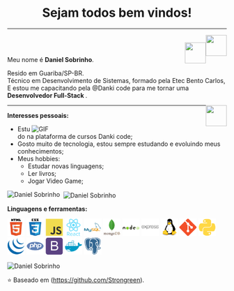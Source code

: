 <h1 align="center"> Sejam todos bem vindos! </h1>
<hr />
<a href="https://github.com/Dansobrinho" target="_blank">
  <img align="right" src="https://cdn.iconscout.com/icon/free/png-256/github-108-438008.png" width="48px" height="48px">
</a><br />

<a href="https://www.instagram.com/Daniel Sobrinho/" target="_blank">
  <img align="right" src="https://cdn.icon-icons.com/icons2/1211/PNG/512/1491579602-yumminkysocialmedia36_83067.png" width="48px" height="48px">
</a><br />
<p align="left" >
Meu nome é <b> Daniel Sobrinho</b>.
</p>

<p align="left" >
Resido em Guariba/SP-BR.<br />
Técnico em Desenvolvimento de Sistemas, formado pela Etec Bento Carlos,
E estou me capacitando pela @Danki code para me tornar uma <b>Desenvolvedor Full-Stack </b>.
</p>
<a href="https://www.linkedin.com/in/Daniel Sobrinho/" target="_blank">
  <img align="right" src="https://i.ibb.co/Kx2GSrT/linkedin.png" width="48px" height="48px">
</a>

</p>

<hr />

**Interesses pessoais:**

<img align="right" alt="GIF" src="https://octocat-generator-assets.githubusercontent.com/my-octocat-1626111106194.png" width="400px" />

- Estudo na plataforma de cursos Danki code; 
- Gosto muito de tecnologia, estou sempre estudando e evoluindo meus conhecimentos;
- Meus hobbies: 
  - Estudar novas linguagens; 
  - Ler livros;
  - Jogar Video Game;
<p>
  <img align="left" src="https://github-readme-stats.vercel.app/api/top-langs/?username=Dansobrinho&layout=compact&theme=graywhite&title_color=268bd2" alt="Daniel Sobrinho" />
</p>
<p>&nbsp;
  <img align="center" src="https://github-readme-stats.vercel.app/api?username=Dansobrinho&count_private=true&show_icons=true&theme=graywhite&icon_color=268bd2&title_color=268bd2" alt="Daniel Sobrinho" />
</p>

**Linguagens e ferramentas:**  

<p align="left">
<img src="https://raw.githubusercontent.com/devicons/devicon/master/icons/html5/html5-original-wordmark.svg" alt="html5" width="40" height="40"/> 
<img src="https://raw.githubusercontent.com/devicons/devicon/master/icons/css3/css3-original-wordmark.svg" alt="css3" width="40" height="40"/> 
<img src="https://raw.githubusercontent.com/devicons/devicon/master/icons/javascript/javascript-original.svg" alt="javascript" width="40" height="40"/> 
<img src="https://raw.githubusercontent.com/devicons/devicon/master/icons/react/react-original-wordmark.svg" alt="react" width="40" height="40"/> 
<img src="https://raw.githubusercontent.com/devicons/devicon/master/icons/mysql/mysql-original-wordmark.svg" alt="mysql" width="40" height="40"/> 
<img src="https://raw.githubusercontent.com/devicons/devicon/master/icons/mongodb/mongodb-original-wordmark.svg" alt="mongodb" width="40" height="40"/> 
<img src="https://raw.githubusercontent.com/devicons/devicon/master/icons/nodejs/nodejs-original-wordmark.svg" alt="nodejs" width="40" height="40"/> 
<img src="https://raw.githubusercontent.com/devicons/devicon/master/icons/express/express-original-wordmark.svg" alt="express" width="40" height="40"/> 
<img src="https://raw.githubusercontent.com/devicons/devicon/master/icons/linux/linux-original.svg" alt="linux" width="40" height="40" />
<img src="https://raw.githubusercontent.com/devicons/devicon/master/icons/git/git-original.svg" alt="git" width="40" height="40"/> 
<img src="https://raw.githubusercontent.com/devicons/devicon/master/icons/python/python-plain.svg" alt="Python" width="40" height="40" />
<img src="https://raw.githubusercontent.com/devicons/devicon/master/icons/jquery/jquery-plain.svg" alt="Jquery" width="40" height="40" />
<img src="https://raw.githubusercontent.com/devicons/devicon/master/icons/php/php-plain.svg" alt="PHP" width="40" height="40" />
<img src="https://raw.githubusercontent.com/devicons/devicon/master/icons/bootstrap/bootstrap-plain.svg" alt="Bootstrap" width="40" height="40" />
<img src="https://raw.githubusercontent.com/devicons/devicon/master/icons/docker/docker-plain.svg" alt="Docker" width="40" height="40" />
<img src="https://raw.githubusercontent.com/devicons/devicon/master/icons/postgresql/postgresql-plain.svg" alt="postgresql" width="40" height="40" />

</p>



<p align="left"> <img src="https://komarev.com/ghpvc/?username=Dansobrinho" alt="Daniel Sobrinho" /> </p>

⭐️ Baseado em (https://github.com/Strongreen).


